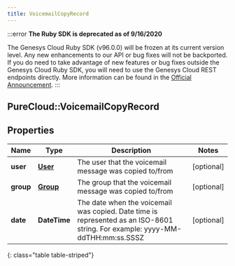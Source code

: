 ```yaml
---
title: VoicemailCopyRecord
---
```


:::error
**The Ruby SDK is deprecated as of 9/16/2020**

The Genesys Cloud Ruby SDK (v96.0.0) will be frozen at its current version level. Any new enhancements to our API or bug fixes will not be backported. If you do need to take advantage of new features or bug fixes outside the Genesys Cloud Ruby SDK, you will need to use the Genesys Cloud REST endpoints directly. More information can be found in the [Official Announcement](https://developer.mypurecloud.com/forum/t/announcement-genesys-cloud-ruby-sdk-end-of-life/8850).
:::


## PureCloud::VoicemailCopyRecord

## Properties

|Name | Type | Description | Notes|
|------------ | ------------- | ------------- | -------------|
| **user** | [**User**](User.html) | The user that the voicemail message was copied to/from | [optional] |
| **group** | [**Group**](Group.html) | The group that the voicemail message was copied to/from | [optional] |
| **date** | **DateTime** | The date when the voicemail was copied. Date time is represented as an ISO-8601 string. For example: yyyy-MM-ddTHH:mm:ss.SSSZ | [optional] |
{: class="table table-striped"}


